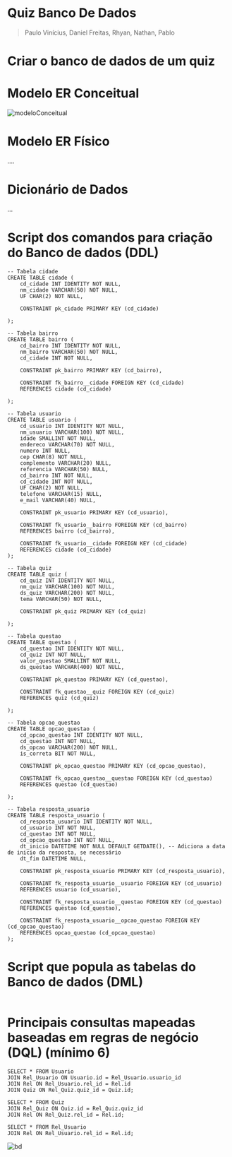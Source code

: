 # Quiz Banco De Dados
> Paulo Vinícius, Daniel Freitas, Rhyan, Nathan, Pablo

# Criar o banco de dados de um quiz 

# Modelo ER Conceitual

![modeloConceitual](https://github.com/DanielFreitassc/Quiz_Banco_De_Dados/assets/133172885/6afbd005-9e17-488f-b021-055b5e6be523)

# Modelo ER Físico
....
# Dicionário de Dados
...
# Script dos comandos para criação do Banco de dados (DDL)
```
-- Tabela cidade
CREATE TABLE cidade (
    cd_cidade INT IDENTITY NOT NULL,
    nm_cidade VARCHAR(50) NOT NULL,
    UF CHAR(2) NOT NULL,

	CONSTRAINT pk_cidade PRIMARY KEY (cd_cidade)

);

-- Tabela bairro
CREATE TABLE bairro (
    cd_bairro INT IDENTITY NOT NULL,
    nm_bairro VARCHAR(50) NOT NULL,
    cd_cidade INT NOT NULL,

	CONSTRAINT pk_bairro PRIMARY KEY (cd_bairro),

	CONSTRAINT fk_bairro__cidade FOREIGN KEY (cd_cidade)
	REFERENCES cidade (cd_cidade)

);

-- Tabela usuario
CREATE TABLE usuario (
    cd_usuario INT IDENTITY NOT NULL,
    nm_usuario VARCHAR(100) NOT NULL,
    idade SMALLINT NOT NULL,
    endereco VARCHAR(70) NOT NULL,
    numero INT NULL,
    cep CHAR(8) NOT NULL,
    complemento VARCHAR(20) NULL,
    referencia VARCHAR(50) NULL,
    cd_bairro INT NOT NULL,
    cd_cidade INT NOT NULL,
    UF CHAR(2) NOT NULL,
    telefone VARCHAR(15) NULL,
    e_mail VARCHAR(40) NULL,

	CONSTRAINT pk_usuario PRIMARY KEY (cd_usuario),

	CONSTRAINT fk_usuario__bairro FOREIGN KEY (cd_bairro)
	REFERENCES bairro (cd_bairro),

	CONSTRAINT fk_usuario__cidade FOREIGN KEY (cd_cidade)
	REFERENCES cidade (cd_cidade)
);

-- Tabela quiz
CREATE TABLE quiz (
    cd_quiz INT IDENTITY NOT NULL,
    nm_quiz VARCHAR(100) NOT NULL,
    ds_quiz VARCHAR(200) NOT NULL,
    tema VARCHAR(50) NOT NULL,

	CONSTRAINT pk_quiz PRIMARY KEY (cd_quiz)

);

-- Tabela questao
CREATE TABLE questao (
    cd_questao INT IDENTITY NOT NULL,
    cd_quiz INT NOT NULL,
    valor_questao SMALLINT NOT NULL,
    ds_questao VARCHAR(400) NOT NULL,

	CONSTRAINT pk_questao PRIMARY KEY (cd_questao),

	CONSTRAINT fk_questao__quiz FOREIGN KEY (cd_quiz)
	REFERENCES quiz (cd_quiz)

);

-- Tabela opcao_questao
CREATE TABLE opcao_questao (
    cd_opcao_questao INT IDENTITY NOT NULL,
    cd_questao INT NOT NULL,
    ds_opcao VARCHAR(200) NOT NULL,
    is_correta BIT NOT NULL,

	CONSTRAINT pk_opcao_questao PRIMARY KEY (cd_opcao_questao),

	CONSTRAINT fk_opcao_questao__questao FOREIGN KEY (cd_questao)
	REFERENCES questao (cd_questao)

);

-- Tabela resposta_usuario
CREATE TABLE resposta_usuario (
    cd_resposta_usuario INT IDENTITY NOT NULL,
    cd_usuario INT NOT NULL,
    cd_questao INT NOT NULL,
    cd_opcao_questao INT NOT NULL,
    dt_inicio DATETIME NOT NULL DEFAULT GETDATE(), -- Adiciona a data de inicio da resposta, se necessário
	dt_fim DATETIME NULL,

    CONSTRAINT pk_resposta_usuario PRIMARY KEY (cd_resposta_usuario),
    
	CONSTRAINT fk_resposta_usuario__usuario FOREIGN KEY (cd_usuario)
	REFERENCES usuario (cd_usuario),
	
	CONSTRAINT fk_resposta_usuario__questao FOREIGN KEY (cd_questao)
	REFERENCES questao (cd_questao),
	
	CONSTRAINT fk_resposta_usuario__opcao_questao FOREIGN KEY (cd_opcao_questao)
	REFERENCES opcao_questao (cd_opcao_questao)
);
```
# Script que popula as tabelas do Banco de dados (DML)
```

```
# Principais consultas mapeadas baseadas em regras de negócio (DQL) (mínimo 6)
```
SELECT * FROM Usuario
JOIN Rel_Usuario ON Usuario.id = Rel_Usuario.usuario_id
JOIN Rel ON Rel_Usuario.rel_id = Rel.id
JOIN Quiz ON Rel_Quiz.quiz_id = Quiz.id;

SELECT * FROM Quiz
JOIN Rel_Quiz ON Quiz.id = Rel_Quiz.quiz_id
JOIN Rel ON Rel_Quiz.rel_id = Rel.id;

SELECT * FROM Rel_Usuario
JOIN Rel ON Rel_Usuario.rel_id = Rel.id;
```
![bd](https://github.com/DanielFreitassc/Quiz_Banco_De_Dados/assets/129224303/e1e608cd-36c2-467b-83f9-84cb012435ef)
